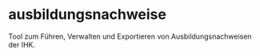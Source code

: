 # ausbildungsnachweise
Tool zum Führen, Verwalten und Exportieren von Ausbildungsnachweisen der IHK.
